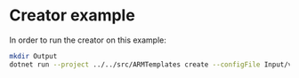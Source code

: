 # Creator example

In order to run the creator on this example:

```bash
mkdir Output
dotnet run --project ../../src/ARMTemplates create --configFile Input/valid.yml
```
